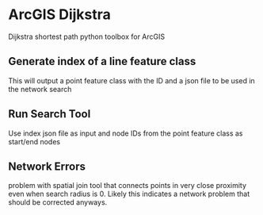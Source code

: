 # ArcGIS Dijkstra
Dijkstra shortest path python toolbox for ArcGIS

## Generate index of a line feature class
This will output a point feature class with the ID and a json file to be used in the network search

## Run Search Tool
Use index json file as input and node IDs from the point feature class as start/end nodes


## Network Errors
problem with spatial join tool that connects points in very close proximity even when search radius is 0. Likely this indicates a network problem that should be corrected anyways.

